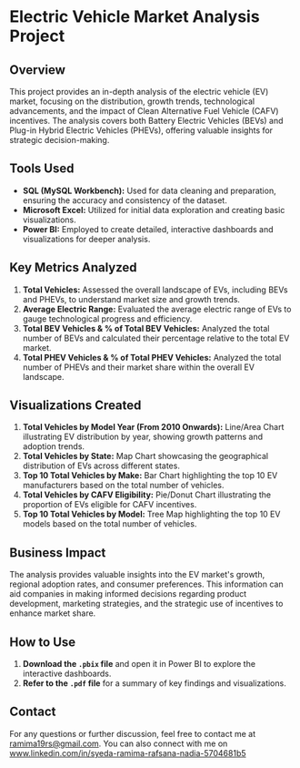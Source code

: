 # Electric Vehicle Market Analysis Project

## Overview

This project provides an in-depth analysis of the electric vehicle (EV) market, focusing on the distribution, growth trends, technological advancements, and the impact of Clean Alternative Fuel Vehicle (CAFV) incentives. The analysis covers both Battery Electric Vehicles (BEVs) and Plug-in Hybrid Electric Vehicles (PHEVs), offering valuable insights for strategic decision-making.

## Tools Used

- **SQL (MySQL Workbench):** Used for data cleaning and preparation, ensuring the accuracy and consistency of the dataset.
- **Microsoft Excel:** Utilized for initial data exploration and creating basic visualizations.
- **Power BI:** Employed to create detailed, interactive dashboards and visualizations for deeper analysis.

## Key Metrics Analyzed

1. **Total Vehicles:** Assessed the overall landscape of EVs, including BEVs and PHEVs, to understand market size and growth trends.
2. **Average Electric Range:** Evaluated the average electric range of EVs to gauge technological progress and efficiency.
3. **Total BEV Vehicles & % of Total BEV Vehicles:** Analyzed the total number of BEVs and calculated their percentage relative to the total EV market.
4. **Total PHEV Vehicles & % of Total PHEV Vehicles:** Analyzed the total number of PHEVs and their market share within the overall EV landscape.

## Visualizations Created

1. **Total Vehicles by Model Year (From 2010 Onwards):** Line/Area Chart illustrating EV distribution by year, showing growth patterns and adoption trends.
2. **Total Vehicles by State:** Map Chart showcasing the geographical distribution of EVs across different states.
3. **Top 10 Total Vehicles by Make:** Bar Chart highlighting the top 10 EV manufacturers based on the total number of vehicles.
4. **Total Vehicles by CAFV Eligibility:** Pie/Donut Chart illustrating the proportion of EVs eligible for CAFV incentives.
5. **Top 10 Total Vehicles by Model:** Tree Map highlighting the top 10 EV models based on the total number of vehicles.

## Business Impact

The analysis provides valuable insights into the EV market's growth, regional adoption rates, and consumer preferences. This information can aid companies in making informed decisions regarding product development, marketing strategies, and the strategic use of incentives to enhance market share.

## How to Use

1. **Download the `.pbix` file** and open it in Power BI to explore the interactive dashboards.
2. **Refer to the `.pdf` file** for a summary of key findings and visualizations.

## Contact

For any questions or further discussion, feel free to contact me at ramima19rs@gmail.com. You can also connect with me on www.linkedin.com/in/syeda-ramima-rafsana-nadia-5704681b5

